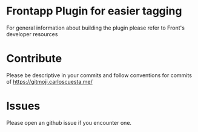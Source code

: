 # Frontapp Plugin for easier tagging
 For general information about building the plugin please refer to Front's developer resources
 
 # Contribute
 Please be descriptive in your commits and follow conventions for commits of https://gitmoji.carloscuesta.me/
 
 # Issues
 Please open an github issue if you encounter one.


